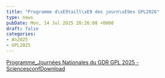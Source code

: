 ```yaml
---
title: "Programme d\xE9taill\xE9 des journ\xE9es GPL2026"
type: news
pubDate: Mon, 14 Jul 2025 20:26:08 +0000
draft: false
categories:
- An2025
- GPL2025
---
```


[Programme_Journées Nationales du GDR GPL 2025 - Sciencesconf](https://gdr-gpl.cnrs.fr/wp-content/uploads/2025/07/Programme_Journees-Nationales-du-GDR-GPL-2025-Sciencesconf.pdf)[Download](https://gdr-gpl.cnrs.fr/wp-content/uploads/2025/07/Programme_Journees-Nationales-du-GDR-GPL-2025-Sciencesconf.pdf)
